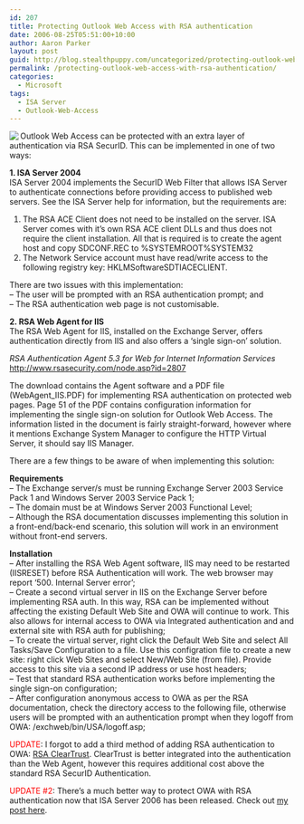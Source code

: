 ```yaml
---
id: 207
title: Protecting Outlook Web Access with RSA authentication
date: 2006-08-25T05:51:00+10:00
author: Aaron Parker
layout: post
guid: http://blog.stealthpuppy.com/uncategorized/protecting-outlook-web-access-with-rsa-authentication
permalink: /protecting-outlook-web-access-with-rsa-authentication/
categories:
  - Microsoft
tags:
  - ISA Server
  - Outlook-Web-Access
---
```

<img align="left" src="http://stealthpuppy.com/wp-content/uploads/2006/08/exchange1.png" />Outlook Web Access can be protected with an extra layer of authentication via RSA SecurID. This can be implemented in one of two ways:

**1. ISA Server 2004**  
ISA Server 2004 implements the SecurID Web Filter that allows ISA Server to authenticate connections before providing access to published web servers. See the ISA Server help for information, but the requirements are:

1. The RSA ACE Client does not need to be installed on the server. ISA Server comes with it&#8217;s own RSA ACE client DLLs and thus does not require the client installation. All that is required is to create the agent host and copy SDCONF.REC to %SYSTEMROOT%SYSTEM32  
2. The Network Service account must have read/write access to the following registry key: HKLMSoftwareSDTIACECLIENT.

There are two issues with this implementation:  
&#8211; The user will be prompted with an RSA authentication prompt; and  
&#8211; The RSA authentication web page is not customisable.

**2. RSA Web Agent for IIS**  
The RSA Web Agent for IIS, installed on the Exchange Server, offers authentication directly from IIS and also offers a &#8216;single sign-on&#8217; solution.

_RSA Authentication Agent 5.3 for Web for Internet Information Services_  
<a target="_blank" href="http://www.rsasecurity.com/node.asp?id=2807"><u>http://www.rsasecurity.com/node.asp?id=2807</u></a>

The download contains the Agent software and a PDF file (WebAgent_IIS.PDF) for implementing RSA authentication on protected web pages. Page 51 of the PDF contains configuration information for implementing the single sign-on solution for Outlook Web Access. The information listed in the document is fairly straight-forward, however where it mentions Exchange System Manager to configure the HTTP Virtual Server, it should say IIS Manager.

There are a few things to be aware of when implementing this solution:

**Requirements**  
&#8211; The Exchange server/s must be running Exchange Server 2003 Service Pack 1 and Windows Server 2003 Service Pack 1;  
&#8211; The domain must be at Windows Server 2003 Functional Level;  
&#8211; Although the RSA documentation discusses implementing this solution in a front-end/back-end scenario, this solution will work in an environment without front-end servers.

**Installation**  
&#8211; After installing the RSA Web Agent software, IIS may need to be restarted (IISRESET) before RSA Authentication will work. The web browser may report &#8216;500. Internal Server error&#8217;;  
&#8211; Create a second virtual server in IIS on the Exchange Server before implementing RSA auth. In this way, RSA can be implemented without affecting the existing Default Web Site and OWA will continue to work. This also allows for internal access to OWA via Integrated authentication and and external site with RSA auth for publishing;  
&#8211; To create the virtual server, right click the Default Web Site and select All Tasks/Save Configuration to a file. Use this configration file to create a new site: right click Web Sites and select New/Web Site (from file). Provide access to this site via a second IP address or use host headers;  
&#8211; Test that standard RSA authentication works before implementing the single sign-on configuration;  
&#8211; After configuration anonymous access to OWA as per the RSA documentation, check the directory access to the following file, otherwise users will be prompted with an authentication prompt when they logoff from OWA: /exchweb/bin/USA/logoff.asp;

<font color="#ff0000">UPDATE</font>: I forgot to add a third method of adding RSA authentication to OWA: [RSA ClearTrust](http://www.rsasecurity.com/node.asp?id=1186). ClearTrust is better integrated into the authentication than the Web Agent, however this requires additional cost above the standard RSA SecurID Authentication.

<font color="#ff0000">UPDATE #2</font>: There&#8217;s a much better way to protect OWA with RSA authentication now that ISA Server 2006 has been released. Check out [my post here](http://www.stealthpuppy.com/blogs/travelling/archive/2006/09/29/Strengthening-OWA-Authentication-with-ISA-2006-and-RSA-SecurID-.aspx).